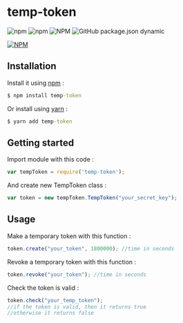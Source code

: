 # temp-token
![npm](https://img.shields.io/npm/v/temp-token)
![npm](https://img.shields.io/npm/dt/temp-token)
![NPM](https://img.shields.io/npm/l/temp-token)
![GitHub package.json dynamic](https://img.shields.io/github/package-json/keywords/EvilBrain/temp-token)

[![NPM](https://nodei.co/npm/temp-token.png?downloads=true&downloadRank=true&stars=true)](https://nodei.co/npm/temp-token/)

## Installation
Install it using [npm](https://www.npmjs.com/package/temp-token) :
```cmd
$ npm install temp-token
```
Or install using [yarn](https://yarnpkg.com/package/temp-token) :
```cmd
$ yarn add temp-token
```
## Getting started
Import module with this code :
```js
var tempToken = require('temp-token');
```
And create new TempToken class :
```js
var token = new tempToken.TempToken("your_secret_key");
```
## Usage
Make a temporary token with this function :
```js
token.create("your_token", 1800000); //time in seconds
```
Revoke a temporary token with this function :
```js
token.revoke("your_token"); //time in seconds
```
Check the token is valid :
```js
token.check("your_temp_token");
//if the token is valid, then it returns true
//otherwise it returns false
```

